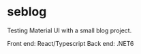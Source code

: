 # seblog

Testing Material UI with a small blog project. 

Front end: React/Typescript
Back end: .NET6
